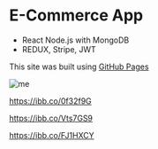 # E-Commerce App 
- React Node.js with MongoDB
- REDUX, Stripe, JWT

This site was built using [GitHub Pages](https://pages.github.com/)

![me](https://ibb.co/qC9NWxC)

https://ibb.co/0f32f9G

https://ibb.co/Vts7GS9

https://ibb.co/FJ1HXCY
